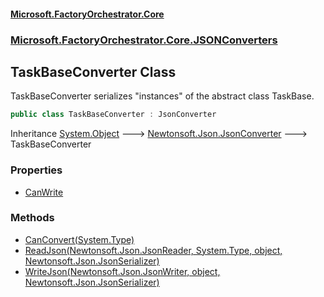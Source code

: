 #### [Microsoft.FactoryOrchestrator.Core](./Microsoft-FactoryOrchestrator-Core.md 'Microsoft.FactoryOrchestrator.Core')
### [Microsoft.FactoryOrchestrator.Core.JSONConverters](./Microsoft-FactoryOrchestrator-Core-JSONConverters.md 'Microsoft.FactoryOrchestrator.Core.JSONConverters')
## TaskBaseConverter Class
TaskBaseConverter serializes "instances" of the abstract class TaskBase.  
```csharp
public class TaskBaseConverter : JsonConverter
```
Inheritance [System.Object](https://docs.microsoft.com/en-us/dotnet/api/System.Object 'System.Object') &#129106; [Newtonsoft.Json.JsonConverter](https://docs.microsoft.com/en-us/dotnet/api/Newtonsoft.Json.JsonConverter 'Newtonsoft.Json.JsonConverter') &#129106; TaskBaseConverter  
### Properties
- [CanWrite](./Microsoft-FactoryOrchestrator-Core-JSONConverters-TaskBaseConverter-CanWrite.md 'Microsoft.FactoryOrchestrator.Core.JSONConverters.TaskBaseConverter.CanWrite')
### Methods
- [CanConvert(System.Type)](./Microsoft-FactoryOrchestrator-Core-JSONConverters-TaskBaseConverter-CanConvert(System-Type).md 'Microsoft.FactoryOrchestrator.Core.JSONConverters.TaskBaseConverter.CanConvert(System.Type)')
- [ReadJson(Newtonsoft.Json.JsonReader, System.Type, object, Newtonsoft.Json.JsonSerializer)](./Microsoft-FactoryOrchestrator-Core-JSONConverters-TaskBaseConverter-ReadJson(Newtonsoft-Json-JsonReader_System-Type_object_Newtonsoft-Json-JsonSerializer).md 'Microsoft.FactoryOrchestrator.Core.JSONConverters.TaskBaseConverter.ReadJson(Newtonsoft.Json.JsonReader, System.Type, object, Newtonsoft.Json.JsonSerializer)')
- [WriteJson(Newtonsoft.Json.JsonWriter, object, Newtonsoft.Json.JsonSerializer)](./Microsoft-FactoryOrchestrator-Core-JSONConverters-TaskBaseConverter-WriteJson(Newtonsoft-Json-JsonWriter_object_Newtonsoft-Json-JsonSerializer).md 'Microsoft.FactoryOrchestrator.Core.JSONConverters.TaskBaseConverter.WriteJson(Newtonsoft.Json.JsonWriter, object, Newtonsoft.Json.JsonSerializer)')
